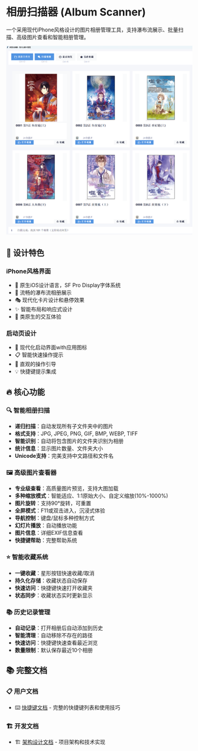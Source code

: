 # 相册扫描器 (Album Scanner)

一个采用现代iPhone风格设计的图片相册管理工具，支持瀑布流展示、批量扫描、高级图片查看和智能相册管理。

![预览](docs/snapshot.png)

## 🎨 设计特色

### iPhone风格界面

- 🍎 原生iOS设计语言，SF Pro Display字体系统
- 🌊 流畅的瀑布流相册展示
- 🎭 现代化卡片设计和悬停效果
- ✨ 智能布局和响应式设计
- 📱 类原生的交互体验

### 启动页设计

- 🚀 现代化启动界面with应用图标
- 📋 智能快速操作提示
- 🎯 直观的操作引导
- 💡 快捷键提示集成

## 🔥 核心功能

### 🔍 智能相册扫描

- **递归扫描**：自动发现所有子文件夹中的图片
- **格式支持**：JPG, JPEG, PNG, GIF, BMP, WEBP, TIFF
- **智能识别**：自动将包含图片的文件夹识别为相册
- **统计信息**：显示图片数量、文件夹大小
- **Unicode支持**：完美支持中文路径和文件名

### 🖼️ 高级图片查看器

- **专业级查看**：高质量图片预览，支持大图加载
- **多种缩放模式**：智能适应、1:1原始大小、自定义缩放(10%-1000%)
- **图片旋转**：支持90°旋转，可重置
- **全屏模式**：F11或双击进入，沉浸式体验
- **导航控制**：键盘/鼠标多种控制方式
- **幻灯片播放**：自动播放功能
- **图片信息**：详细EXIF信息查看
- **快捷键帮助**：完整帮助系统

### ⭐ 智能收藏系统

- **一键收藏**：星形按钮快速收藏/取消
- **持久化存储**：收藏状态自动保存
- **快速访问**：快捷键快速打开收藏夹
- **状态同步**：收藏状态实时更新显示

### 📚 历史记录管理

- **自动记录**：打开相册后自动添加到历史
- **智能清理**：自动移除不存在的路径
- **快速访问**：快捷键快速查看最近浏览
- **数量限制**：默认保存最近10个相册

## 📚 完整文档

### 📋 用户文档

- ⌨️ [快捷键文档](docs/SHORTCUTS.md) - 完整的快捷键列表和使用技巧

### 🏗️ 开发文档

- 🏗️ [架构设计文档](docs/ARCHITECTURE.md) - 项目架构和技术实现